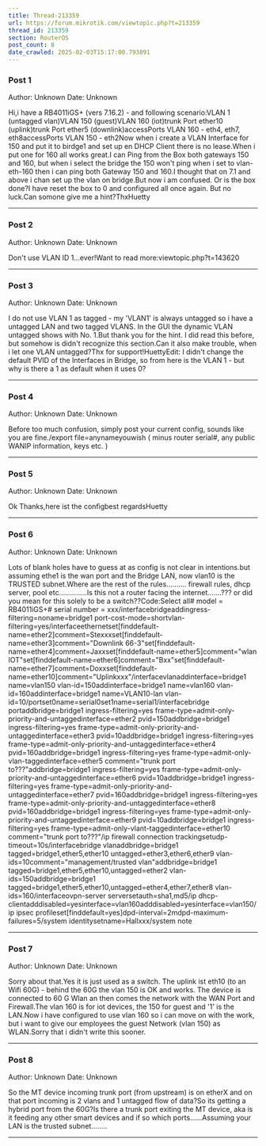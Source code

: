 ```yaml
---
title: Thread-213359
url: https://forum.mikrotik.com/viewtopic.php?t=213359
thread_id: 213359
section: RouterOS
post_count: 8
date_crawled: 2025-02-03T15:17:00.793891
---
```


### Post 1
Author: Unknown
Date: Unknown

Hi,i have a RB4011iGS+ (vers 7.16.2) - and following scenario:VLAN 1 (untagged vlan)VLAN 150 (guest)VLAN 160 (iot)trunk Port ether10 (uplink)trunk Port ether5 (downlink)accessPorts VLAN 160 - eth4, eth7, eth8accessPorts VLAN 150 - eth2Now when i create a VLAN Interface for 150 and put it to birdge1 and set up en DHCP Client there is no lease.When i put one for 160 all works great.I can Ping from the Box both gateways 150 and 160, but when i select the bridge the 150 won't ping when i set to vlan-eth-160 then i can ping both Gateway 150 and 160.I thought that on 7.1 and above i chan set up the vlan on bridge.But now i am confused. Or is the box done?I have reset the box to 0 and configured all once again. But no luck.Can somone give me a hint?ThxHuetty

---
### Post 2
Author: Unknown
Date: Unknown

Don't use VLAN ID 1...ever!Want to read more:viewtopic.php?t=143620

---
### Post 3
Author: Unknown
Date: Unknown

I do not use VLAN 1 as tagged - my 'VLAN1' is always untagged so i have a untagged LAN and two tagged VLANS. In the GUI the dynamic VLAN untagged shows with No. 1.But thank you for the hint. I did read this before, but somehow is didn't recognize this section.Can it also make trouble, when i let one VLAN untagged?Thx for support!HuettyEdit: I didn't change the default PVID of the Interfaces in Bridge, so from here is the VLAN 1 - but why is there a 1 as default when it uses 0?

---
### Post 4
Author: Unknown
Date: Unknown

Before too much confusion, simply post your current config, sounds like you are fine./export file=anynameyouwish ( minus router serial#, any public WANIP information, keys etc. )

---
### Post 5
Author: Unknown
Date: Unknown

Ok Thanks,here ist the configbest regardsHuetty

---
### Post 6
Author: Unknown
Date: Unknown

Lots of blank holes have to guess at as config is not clear in intentions.but assuming ethe1 is the wan port and the Bridge LAN,  now vlan10  is the TRUSTED subnet.Where are the rest of the rules.......... firewall rules, dhcp server, pool etc..............Is this not a router facing the internet.......??? or did you mean for this solely to be a switch??Code:Select all# model = RB4011iGS+# serial number = xxx/interfacebridgeaddingress-filtering=noname=bridge1 port-cost-mode=shortvlan-filtering=yes/interfaceethernetset[finddefault-name=ether2]comment=Stexxxset[finddefault-name=ether3]comment="Downlink 66-3"set[finddefault-name=ether4]comment=Jaxxset[finddefault-name=ether5]comment="wlan IOT"set[finddefault-name=ether6]comment="Bxx"set[finddefault-name=ether7]comment=Doxxset[finddefault-name=ether10]comment="Uplinkxxx"/interfacevlanaddinterface=bridge1 name=vlan150 vlan-id=150addinterface=bridge1 name=vlan160 vlan-id=160addinterface=bridge1 name=VLAN10-lan vlan-id=10/portset0name=serial0set1name=serial1/interfacebridge portaddbridge=bridge1 ingress-filtering=yes frame-type=admit-only-priority-and-untaggedinterface=ether2  pvid=150addbridge=bridge1 ingress-filtering=yes frame-type=admit-only-priority-and-untaggedinterface=ether3 pvid=10addbridge=bridge1 ingress-filtering=yes frame-type=admit-only-priority-and-untaggedinterface=ether4  pvid=160addbridge=bridge1 ingress-filtering=yes frame-type=admit-only-vlan-taggedinterface=ether5 comment="trunk port to???"addbridge=bridge1 ingress-filtering=yes frame-type=admit-only-priority-and-untaggedinterface=ether6 pvid=10addbridge=bridge1 ingress-filtering=yes frame-type=admit-only-priority-and-untaggedinterface=ether7  pvid=160addbridge=bridge1 ingress-filtering=yes frame-type=admit-only-priority-and-untaggedinterface=ether8  pvid=160addbridge=bridge1 ingress-filtering=yes frame-type=admit-only-priority-and-untaggedinterface=ether9  pvid=10addbridge=bridge1 ingress-filtering=yes frame-type=admit-only-vlant-taggedinterface=ether10  comment="trunk port to???"/ip firewall connection trackingsetudp-timeout=10s/interfacebridge vlanaddbridge=bridge1 tagged=bridge1,ether5,ether10  untagged=ether3,ether6,ether9  vlan-ids=10comment="management/trusted vlan"addbridge=bridge1 tagged=bridge1,ether5,ether10,untagged=ether2 vlan-ids=150addbridge=bridge1 tagged=bridge1,ether5,ether10,untagged=ether4,ether7,ether8 vlan-ids=160/interfaceovpn-server serversetauth=sha1,md5/ip dhcp-clientadddisabled=yesinterface=vlan160adddisabled=yesinterface=vlan150/ip ipsec profileset[finddefault=yes]dpd-interval=2mdpd-maximum-failures=5/system identitysetname=Hallxxx/system note

---
### Post 7
Author: Unknown
Date: Unknown

Sorry about that.Yes it is just used as a switch. The uplink ist eth10 (to an Wifi 60G) - behind the 60G the vlan 150 is OK and works. The device is connected to 60 G Wlan an then comes the network with the WAN Port and Firewall.The vlan 160 is for iot devices, the 150 for guest and '1' is the LAN.Now i have configured to use vlan 160 so i can move on with the work, but i want to give our employees the guest Network (vlan 150) as WLAN.Sorry that i didn't write this sooner.

---
### Post 8
Author: Unknown
Date: Unknown

So the MT device incoming trunk port (from upstream)  is on etherX and on that port incoming is 2 vlans and 1 untagged flow of data?So its getting a hybrid port from the 60G?Is there a trunk port exiting the MT device, aka is it feeding any other smart devices and if so which ports......Assuming your LAN is the trusted subnet........

---
